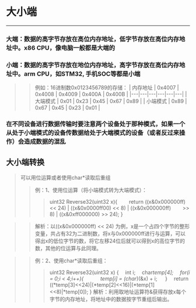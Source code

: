 # 大小端

---

### **大端**：数据的高字节存放在高位内存地址，低字节存放在高位内存地址中。x86 CPU，像电脑一般都是大端的

### **小端**：数据的高字节存放在地位内存地址，高字节存放在高位内存地址中。arm CPU，如STM32, 手机SOC等都是小端

>> 例如：16进制数0x0123456789的存储：
>> | 内存地址 | 0x4007 | 0x4008 | 0x4009 | 0x400A | 0x400B |
>>|---|---|---|---|---|---|
>> | 大端模式 | 0x01 | 0x23 | 0x45 | 0x67 | 0x89 |
>> | 小端模式 | 0x89 | 0x67 | 0x45 | 0x23 | 0x01 |

### 在不同设备进行数据传输时要注意两个设备处于那种模式，如果一个从处于小端模式的设备传数据给处于大端模式的设备（或者反过来操作）会造成数据的混乱

## **大小端转换**

>可以用位运算或者使用char*读取后重组
>>例：1、使用位运算（将小端模式转为大端模式）：
>>>uint32 Reverse32(uint32 x){
&emsp;&emsp;return ((x&0x000000ff) << 24) | ((x&0x0000ff00) << 8) | ((x&0x000000ff) &emsp;&emsp;>> 8) | ((x&0xff000000) >> 24);
}

>>解析：以((x&0x000000ff) << 24) 为例，x是一个占四个字节的整形变量，共占有32为二进制数，将x与0x000000ff进行与运算，可以得出x的低位字节的数，将它左移24位后就可以得到x的高位字节的数，其他的位运算与此同理。

>>例：2、使用char*读取后重组：
>>>uint32 Reverse32(uint32 x)
{
&emsp;int i;
&emsp;char*temp[4];
&emsp;for(i = 0;i < 4;i++){
&emsp;&emsp;&emsp;temp[i] = (char*)(&x) + i;
&emsp; }
 &emsp;return ((*temp\[3\]<<24)|(\*temp\[2\]<<16)|(\*temp\[1\]<<8)|\*temp\[0\]);
}
>>解析：利用取地址运算符&获得存放x每个字节的内存地址，将地址中的数据按字节重组后输出。
